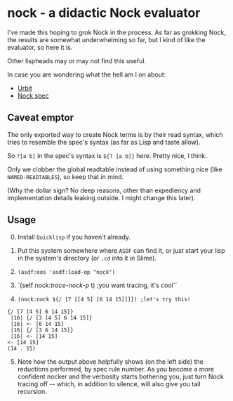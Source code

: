 nock - a didactic Nock evaluator
================================

I've made this hoping to grok Nock in the process.  As far as grokking
Nock, the results are somewhat underwhelming so far, but I kind of
like the evaluator, so here it is.

Other lispheads may or may not find this useful.

In case you are wondering what the hell am I on about:

* [Urbit](http://www.urbit.org/)
* [Nock spec](http://www.urbit.org/2013/08/22/Chapter-2-nock.html)

Caveat emptor
-------------

The only exported way to create Nock terms is by their read syntax,
which tries to resemble the spec's syntax (as far as Lisp and taste
allow).

So `?[a b]` in the spec's syntax is `${? [a b]}` here.  Pretty nice, I
think.

Only we clobber the global readtable instead of using something nice
(like `NAMED-READTABLES`), so keep that in mind.

(Why the dollar sign?  No deep reasons, other than expediency and
implementation details leaking outside.  I might change this later).

Usage
-----

0. Install `Quicklisp` if you haven't already.

1. Put this system somewhere where `ASDF` can find it, or just start
your lisp in the system's directory (or `,cd` into it in Slime).

2. `(asdf:oos 'asdf:load-op "nock")`

3. `(setf nock:*trace-nock-p* t) ;you want tracing, it's cool``

4. `(nock:nock ${/ [7 [[4 5] [6 14 15]]]}) ;let's try this!`
```
{/ [7 [4 5] 6 14 15]}
 |16| {/ [3 [4 5] 6 14 15]}
 |16| <- [6 14 15]
 |16| {/ [3 6 14 15]}
 |16| <- [14 15]
<- [14 15]
(14 . 15)
```

5. Note how the output above helpfully shows (on the left side) the
reductions performed, by spec rule number.  As you become a more
confident nocker and the verbosity starts bothering you, just turn
Nock tracing off -- which, in addition to silence, will also give you
tail recursion.
